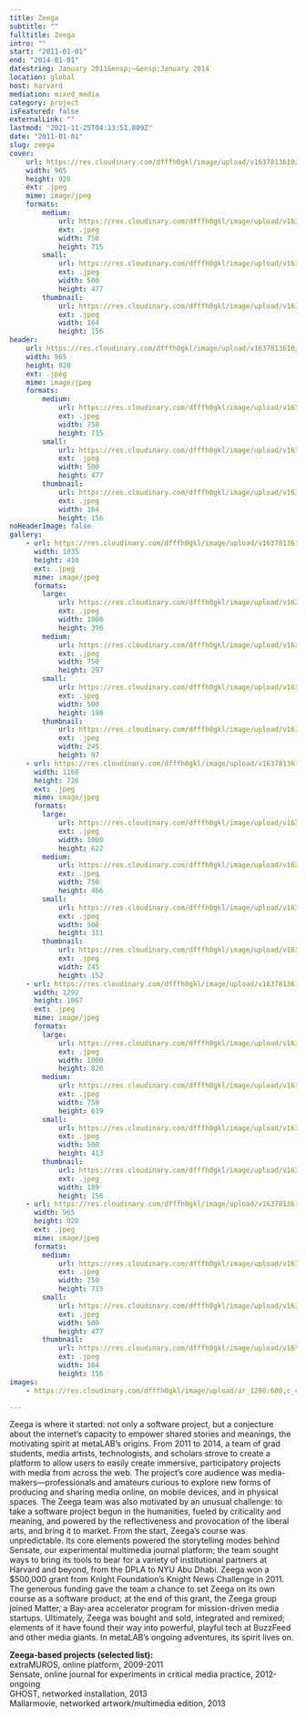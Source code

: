 ```yaml
---
title: Zeega
subtitle: ""
fulltitle: Zeega
intro: ""
start: "2011-01-01"
end: "2014-01-01"
datestring: January 2011&ensp;–&ensp;January 2014
location: global
host: harvard
mediation: mixed_media
category: project
isFeatured: false
externalLink: ""
lastmod: "2021-11-25T04:13:51.809Z"
date: "2011-01-01"
slug: zeega
cover:
    url: https://res.cloudinary.com/dfffh0gkl/image/upload/v1637813610/zeega1_fe790a961e.jpg
    width: 965
    height: 920
    ext: .jpeg
    mime: image/jpeg
    formats:
        medium:
            url: https://res.cloudinary.com/dfffh0gkl/image/upload/v1637813610/medium_zeega1_fe790a961e.jpg
            ext: .jpeg
            width: 750
            height: 715
        small:
            url: https://res.cloudinary.com/dfffh0gkl/image/upload/v1637813611/small_zeega1_fe790a961e.jpg
            ext: .jpeg
            width: 500
            height: 477
        thumbnail:
            url: https://res.cloudinary.com/dfffh0gkl/image/upload/v1637813610/thumbnail_zeega1_fe790a961e.jpg
            ext: .jpeg
            width: 164
            height: 156
header:
    url: https://res.cloudinary.com/dfffh0gkl/image/upload/v1637813610/zeega1_fe790a961e.jpg
    width: 965
    height: 920
    ext: .jpeg
    mime: image/jpeg
    formats:
        medium:
            url: https://res.cloudinary.com/dfffh0gkl/image/upload/v1637813610/medium_zeega1_fe790a961e.jpg
            ext: .jpeg
            width: 750
            height: 715
        small:
            url: https://res.cloudinary.com/dfffh0gkl/image/upload/v1637813611/small_zeega1_fe790a961e.jpg
            ext: .jpeg
            width: 500
            height: 477
        thumbnail:
            url: https://res.cloudinary.com/dfffh0gkl/image/upload/v1637813610/thumbnail_zeega1_fe790a961e.jpg
            ext: .jpeg
            width: 164
            height: 156
noHeaderImage: false
gallery:
    - url: https://res.cloudinary.com/dfffh0gkl/image/upload/v1637813610/zeega2_431c5dfaf5.jpg
      width: 1035
      height: 410
      ext: .jpeg
      mime: image/jpeg
      formats:
        large:
            url: https://res.cloudinary.com/dfffh0gkl/image/upload/v1637813611/large_zeega2_431c5dfaf5.jpg
            ext: .jpeg
            width: 1000
            height: 396
        medium:
            url: https://res.cloudinary.com/dfffh0gkl/image/upload/v1637813611/medium_zeega2_431c5dfaf5.jpg
            ext: .jpeg
            width: 750
            height: 297
        small:
            url: https://res.cloudinary.com/dfffh0gkl/image/upload/v1637813611/small_zeega2_431c5dfaf5.jpg
            ext: .jpeg
            width: 500
            height: 198
        thumbnail:
            url: https://res.cloudinary.com/dfffh0gkl/image/upload/v1637813610/thumbnail_zeega2_431c5dfaf5.jpg
            ext: .jpeg
            width: 245
            height: 97
    - url: https://res.cloudinary.com/dfffh0gkl/image/upload/v1637813610/zeega4_d7a4241d3a.jpg
      width: 1168
      height: 726
      ext: .jpeg
      mime: image/jpeg
      formats:
        large:
            url: https://res.cloudinary.com/dfffh0gkl/image/upload/v1637813611/large_zeega4_d7a4241d3a.jpg
            ext: .jpeg
            width: 1000
            height: 622
        medium:
            url: https://res.cloudinary.com/dfffh0gkl/image/upload/v1637813611/medium_zeega4_d7a4241d3a.jpg
            ext: .jpeg
            width: 750
            height: 466
        small:
            url: https://res.cloudinary.com/dfffh0gkl/image/upload/v1637813611/small_zeega4_d7a4241d3a.jpg
            ext: .jpeg
            width: 500
            height: 311
        thumbnail:
            url: https://res.cloudinary.com/dfffh0gkl/image/upload/v1637813610/thumbnail_zeega4_d7a4241d3a.jpg
            ext: .jpeg
            width: 245
            height: 152
    - url: https://res.cloudinary.com/dfffh0gkl/image/upload/v1637813610/zeega3_e91f4315ca.jpg
      width: 1292
      height: 1067
      ext: .jpeg
      mime: image/jpeg
      formats:
        large:
            url: https://res.cloudinary.com/dfffh0gkl/image/upload/v1637813610/large_zeega3_e91f4315ca.jpg
            ext: .jpeg
            width: 1000
            height: 826
        medium:
            url: https://res.cloudinary.com/dfffh0gkl/image/upload/v1637813611/medium_zeega3_e91f4315ca.jpg
            ext: .jpeg
            width: 750
            height: 619
        small:
            url: https://res.cloudinary.com/dfffh0gkl/image/upload/v1637813611/small_zeega3_e91f4315ca.jpg
            ext: .jpeg
            width: 500
            height: 413
        thumbnail:
            url: https://res.cloudinary.com/dfffh0gkl/image/upload/v1637813610/thumbnail_zeega3_e91f4315ca.jpg
            ext: .jpeg
            width: 189
            height: 156
    - url: https://res.cloudinary.com/dfffh0gkl/image/upload/v1637813610/zeega1_fe790a961e.jpg
      width: 965
      height: 920
      ext: .jpeg
      mime: image/jpeg
      formats:
        medium:
            url: https://res.cloudinary.com/dfffh0gkl/image/upload/v1637813610/medium_zeega1_fe790a961e.jpg
            ext: .jpeg
            width: 750
            height: 715
        small:
            url: https://res.cloudinary.com/dfffh0gkl/image/upload/v1637813611/small_zeega1_fe790a961e.jpg
            ext: .jpeg
            width: 500
            height: 477
        thumbnail:
            url: https://res.cloudinary.com/dfffh0gkl/image/upload/v1637813610/thumbnail_zeega1_fe790a961e.jpg
            ext: .jpeg
            width: 164
            height: 156
images:
    - https://res.cloudinary.com/dfffh0gkl/image/upload/ar_1200:600,c_crop/c_limit,h_1200,w_600/v1637813610/zeega1_fe790a961e.jpg

---
```

Zeega is where it started: not only a software project, but a conjecture about the internet’s capacity to empower shared stories and meanings, the motivating spirit at metaLAB’s origins. From 2011 to 2014, a team of grad students, media artists, technologists, and scholars strove to create a platform to allow users to easily create immersive, participatory projects with media from across the web. The project’s core audience was media-makers—professionals and amateurs curious to explore new forms of producing and sharing media online, on mobile devices, and in physical spaces. The Zeega team was also motivated by an unusual challenge: to take a software project begun in the humanities, fueled by criticality and meaning, and powered by the reflectiveness and provocation of the liberal arts, and bring it to market.
From the start, Zeega’s course was unpredictable. Its core elements powered the storytelling modes behind Sensate, our experimental multimedia journal platform; the team sought ways to bring its tools to bear for a variety of institutional partners at Harvard and beyond, from the DPLA to NYU Abu Dhabi. Zeega won a $500,000 grant from Knight Foundation’s Knight News Challenge in 2011. The generous funding gave the team a chance to set Zeega on its own course as a software product; at the end of this grant, the Zeega group joined Matter, a Bay-area accelerator program for mission-driven media startups. Ultimately, Zeega was bought and sold, integrated and remixed; elements of it have found their way into powerful, playful tech at BuzzFeed and other media giants. In metaLAB’s ongoing adventures, its spirit lives on.


**Zeega-based projects (selected list):**<br />
extraMUROS, online platform, 2009-2011<br />
Sensate, online journal for experiments in critical media practice, 2012-ongoing<br />
GHOST, networked installation, 2013<br />
Mallarmovie, networked artwork/multimedia edition, 2013